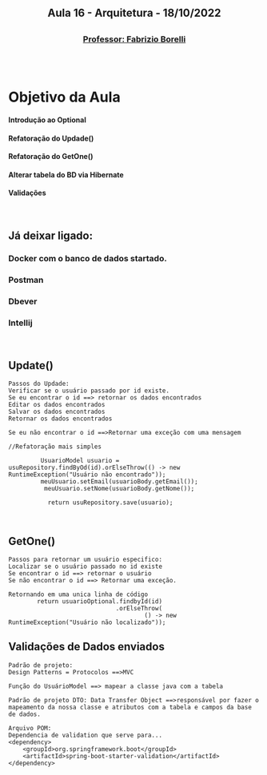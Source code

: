 <h2 align = "center" >Aula 16  - Arquitetura - 18/10/2022<h2>

<h3 align = "center" ><a href="https://github.com/ffborelli/curso-brq-java-2022-09-05/commit/4fc7a37c12b6cdc2b13ae5056d770b56a543f661">Professor: Fabrizio Borelli</a></h3>
</br></br>

# Objetivo da Aula
#### Introdução ao Optional
#### Refatoração do Updade()
#### Refatoração do GetOne()
#### Alterar tabela do BD via Hibernate
#### Validações

</br>

## Já deixar ligado:
### Docker com o banco de dados startado.
### Postman
### Dbever
### Intellij

</br>

## Update()
```
Passos do Updade:
Verificar se o usuário passado por id existe.
Se eu encontrar o id ==> retornar os dados encontrados 
Editar os dados encontrados
Salvar os dados encontrados
Retornar os dados encontrados

Se eu não encontrar o id ==>Retornar uma exceção com uma mensagem

//Refatoração mais simples
		
		 UsuarioModel usuario = usuRepository.findByOd(id).orElseThrow(() -> new RuntimeException("Usuário não encontrado"));
		 meuUsuario.setEmail(usuarioBody.getEmail());
		  meuUsuario.setNome(usuarioBody.getNome());
		  
		   return usuRepository.save(usuario);



```
## GetOne()
```
Passos para retornar um usuário especifico:
Localizar se o usuário passado no id existe
Se encontrar o id ==> retornar o usuário
Se não encontrar o id ==> Retornar uma exceção.

Retornando em uma unica linha de código
		return usuarioOptional.findbyId(id)
				              .orElseThrow(
									  () -> new RuntimeException("Usuário não localizado"));
```   

## Validações de Dados enviados
```
Padrão de projeto:
Design Patterns = Protocolos ==>MVC

Função do UsuárioModel ==> mapear a classe java com a tabela

Padrão de projeto DTO: Data Transfer Object ==>responsável por fazer o mapeamento da nossa classe e atributos com a tabela e campos da base de dados.

Arquivo POM:
Dependencia de validation que serve para...
<dependency>
	<groupId>org.springframework.boot</groupId>
	<artifactId>spring-boot-starter-validation</artifactId>
</dependency>

```


